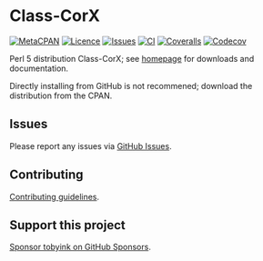 # Class-CorX

[![MetaCPAN](https://img.shields.io/cpan/v/Class-CorX.svg)](https://metacpan.org/release/Class-CorX)
[![Licence](https://img.shields.io/cpan/l/Class-CorX)](https://metacpan.org/dist/Class-CorX/source/LICENSE)
[![Issues](https://img.shields.io/github/issues/tobyink/p5-class-corx)](https://github.com/tobyink/p5-class-corx/issues)
[![CI](https://github.com/tobyink/p5-class-corx/workflows/CI/badge.svg)](https://github.com/tobyink/p5-class-corx/actions)
[![Coveralls](https://coveralls.io/repos/tobyink/p5-class-corx/badge.svg?branch=master&amp;service=github)](https://coveralls.io/github/tobyink/p5-class-corx)
[![Codecov](https://codecov.io/gh/tobyink/p5-class-corx/branch/master/graph/badge.svg)](https://codecov.io/gh/tobyink/p5-class-corx)

Perl 5 distribution Class-CorX; see [homepage](https://metacpan.org/release/Class-CorX)
for downloads and documentation.

Directly installing from GitHub is not recommened; download the distribution
from the CPAN.

## Issues

Please report any issues via [GitHub Issues](https://github.com/tobyink/p5-class-corx/issues).

## Contributing

[Contributing guidelines](https://toby.ink/open-source/contributing/).

## Support this project

[Sponsor tobyink on GitHub Sponsors](https://github.com/sponsors/tobyink).
